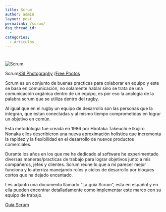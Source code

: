 ```yaml
---
title: Scrum
author: admin
layout: post
permalink: /scrum/
dsq_thread_id:
  - 
categories:
  - Artículos
---
```

# 

![Scrum][1]

Scrum[KSI Photography][2] /[Free Photos][3]

Scrum es un conjunto de buenas practicas para colaborar en equipo y este se basa en comunicación, no solamente hablar sino se trata de una comunicación orgánica dentro de un equipo, es por eso la analogía de la palabra scrum que se utiliza dentro del rugby.

 [1]: http://eliezerdiaz.com/wp-content/uploads/2012/02/scrum-1.jpg "Scrum"
 [2]: http://www.flickr.com/photos/24491169@N05/
 [3]: http://foter.com/ "Free Photos"

Al igual que en el rugby un equipo de desarrollo son las personas que la integran, que estan conectadas y al mismo tiempo comprometidas en lograr un objetivo en común.

Esta metodología fue creada en 1986 por Hirotaka Takeuchi e Ikujiro Nonaka ellos describieron una nueva aproximación holística que incrementa la rapidez y la flexibilidad en el desarrollo de nuevos productos comerciales.

Durante los años en los que me he dedicado al software he experimentado diversas maneras/practicas de trabajo para lograr objetivos junto a mis compañeros, jefes y clientes. Scrum reune lo que a mi parecer mejor funciona y lo aterriza manejando roles y ciclos de desarrollo por bloques cortos que ha dejado encantado.

Les adjunto una documento llamado “La guia Scrum”, esta en español y en ella pueden encontrar detalladamente como implementar este marco con su equipo de trabajo.

[Guia Scrum][4]

 [4]: http://eliezerdiaz.com/wp-content/uploads/2012/02/Scrum-Guide-ES.pdf